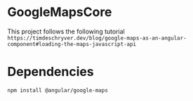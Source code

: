 # GoogleMapsCore

This project follows the following tutorial `https://timdeschryver.dev/blog/google-maps-as-an-angular-component#loading-the-maps-javascript-api`


# Dependencies
`npm install @angular/google-maps`
